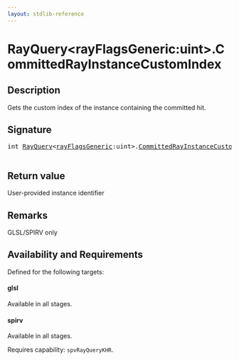 ```yaml
---
layout: stdlib-reference
---
```


# RayQuery\<rayFlagsGeneric:uint\>\.CommittedRayInstanceCustomIndex

## Description

Gets the custom index of the instance containing the committed hit.



## Signature 

<pre>
<span class="code_keyword">int</span> <a href="../types/rayquery-03/index" class="code_type">RayQuery</a>&lt;<a href="../types/rayquery-03/index#decl-rayFlagsGeneric" class="code_var">rayFlagsGeneric</a>:<span class="code_keyword">uint</span>&gt;.<a href="committedrayinstancecustomindex-09ckq">CommittedRayInstanceCustomIndex</a>();

</pre>

## Return value
User-provided instance identifier

## Remarks
GLSL/SPIRV only


## Availability and Requirements

Defined for the following targets:

#### glsl
Available in all stages.

#### spirv
Available in all stages.

Requires capability: `spvRayQueryKHR`.



